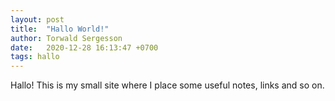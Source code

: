 ```yaml
---
layout: post
title:  "Hallo World!"
author: Torwald Sergesson
date:   2020-12-28 16:13:47 +0700
tags: hallo
---
```


Hallo! This is my small site where I place some useful notes, links and so on.

